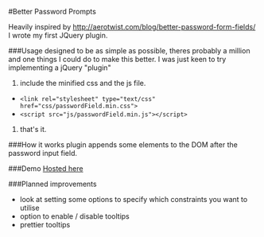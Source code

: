 #Better Password Prompts

Heavily inspired by http://aerotwist.com/blog/better-password-form-fields/ I wrote my first JQuery plugin.

###Usage
designed to be as simple as possible, theres probably a million and one things I could do to make this better. I was just keen to try implementing a jQuery "plugin"

1. include the minified css and the js file.
 + `<link rel="stylesheet" type="text/css" href="css/passwordField.min.css">`
 + `<script src="js/passwordField.min.js"></script>`
1. that's it.

###How it works
plugin appends some elements to the DOM after the password input field.

###Demo
[Hosted here][1]

[1]: http://lukestorer.com/pw

###Planned improvements
+ look at setting some options to specify which constraints you want to utilise
+ option to enable / disable tooltips
+ prettier tooltips
